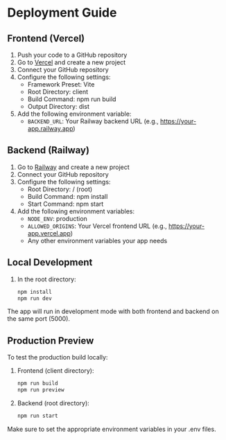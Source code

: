 # Deployment Guide

## Frontend (Vercel)

1. Push your code to a GitHub repository
2. Go to [Vercel](https://vercel.com) and create a new project
3. Connect your GitHub repository
4. Configure the following settings:
   - Framework Preset: Vite
   - Root Directory: client
   - Build Command: npm run build
   - Output Directory: dist
5. Add the following environment variable:
   - `BACKEND_URL`: Your Railway backend URL (e.g., https://your-app.railway.app)

## Backend (Railway)

1. Go to [Railway](https://railway.app) and create a new project
2. Connect your GitHub repository
3. Configure the following settings:
   - Root Directory: / (root)
   - Build Command: npm install
   - Start Command: npm start
4. Add the following environment variables:
   - `NODE_ENV`: production
   - `ALLOWED_ORIGINS`: Your Vercel frontend URL (e.g., https://your-app.vercel.app)
   - Any other environment variables your app needs

## Local Development

1. In the root directory:
   ```bash
   npm install
   npm run dev
   ```

The app will run in development mode with both frontend and backend on the same port (5000).

## Production Preview

To test the production build locally:

1. Frontend (client directory):
   ```bash
   npm run build
   npm run preview
   ```

2. Backend (root directory):
   ```bash
   npm run start
   ```

Make sure to set the appropriate environment variables in your .env files.
